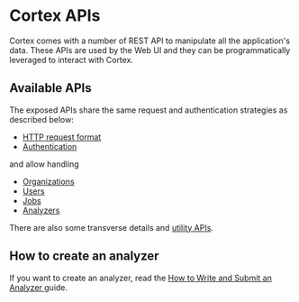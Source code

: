 # Cortex APIs

Cortex comes with a number of REST API to manipulate all the application's data. These APIs are used by the Web UI and they can be programmatically leveraged to interact with Cortex. 

## Available APIs

The exposed APIs share the same request and authentication strategies as described below:

- [HTTP request format](request.md)
- [Authentication](authentication.md)

and allow handling

- [Organizations](organization.md)
- [Users](user.md)
- [Jobs](job.md)
- [Analyzers](analyzer.md)

There are also some transverse details and [utility APIs](misc.md).

## How to create an analyzer

If you want to create an analyzer, read the [How to Write and Submit an Analyzer ](how-to-create-an-analyzer.md) guide.
